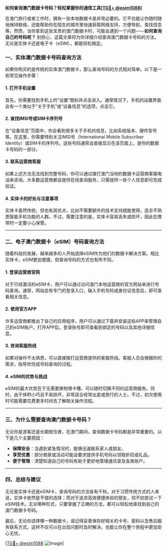 **如何查询澳门数据卡号码？轻松掌握你的通信工具[[TG💪+ @esim1088](https://t.me/s/esim1088)]**

在澳门旅行或者工作时，拥有一张本地数据卡是非常必要的。它不仅能让你随时随地保持联络，还能帮助你在陌生的城市里快速获取网络支持，方便导航、查找信息等。然而，当你拿到这张宝贵的澳门数据卡时，可能会遇到一个问题——**如何查询自己的号码呢？** 别担心，这篇文章将为你详细介绍查询澳门数据卡号码的方法，无论是实体卡还是电子卡（eSIM），都能轻松搞定。

### 一、实体澳门数据卡号码查询方法

如果你购买的是传统的实体澳门数据卡，那么查询号码的方式相对简单。以下是一些常见操作步骤：

#### 1. 打开手机设置
首先，你需要找到手机上的“设置”图标并点击进入。通常情况下，手机的设置界面会有一个类似于“关于手机”或“设备信息”的选项，点击它。

#### 2. 查找IMSI号或SIM卡序列号
在“设备信息”页面中，你会看到很多关于手机的信息，比如系统版本、硬件型号等。在这里，你需要特别关注IMSI号（International Mobile Subscriber Identity）或SIM卡的序列号。这些号码通常会直接显示在该页面上，是你的数据卡号码的一部分。

#### 3. 联系运营商客服
如果上述方法无法找到完整号码，你可以通过拨打澳门当地的数据卡运营商客服电话来咨询。大多数运营商都会提供在线查询服务，只需提供一些个人信息即可完成验证。

#### 4. 实体卡的好处与注意事项
实体卡虽然传统，但也有其优点，比如不需要额外的技术支持就能使用，适合不熟悉智能手机功能的人群。不过，需要注意的是，实体卡容易丢失或损坏，因此在携带时一定要小心保管。

---

### 二、电子澳门数据卡（eSIM）号码查询方法

随着科技的发展，越来越多的人开始选择eSIM作为他们的数据卡解决方案。相比实体卡，eSIM更加便捷，但查询号码的方式也有所不同。

#### 1. 登录运营商官网
对于已经激活的eSIM卡，用户可以通过访问澳门本地运营商的官方网站来进行号码查询。通常，网站会有专门的登录入口，输入手机号码或身份证信息后，即可查看相关信息。

#### 2. 使用官方APP
许多运营商都推出了自己的应用程序，用户可以通过下载并安装这些APP来管理自己的eSIM账户。打开APP后，登录账号即可查看到绑定的号码以及其他详细信息。

#### 3. 咨询客服热线
如果对操作不太熟悉，可以直接拨打运营商提供的客服热线。客服人员会根据你的需求，指导你完成号码查询的过程。

#### 4. eSIM的优势与挑战
eSIM的最大优势在于无需更换物理卡槽，可以随时切换不同的运营商服务。同时，由于体积小巧且不易损坏，非常适合经常出差或旅行的人士。不过，初次使用时可能需要花费更多时间去了解相关操作流程。

---

### 三、为什么需要查询澳门数据卡号码？

无论你是游客还是长期居住者，在澳门期间，查询数据卡号码都是非常重要的。以下是几个主要原因：

- **保障安全**：当遇到紧急情况时，能够迅速联系家人或朋友。
- **享受优惠**：部分商家或活动可能会要求提供手机号码以领取折扣或礼品。
- **便于管理**：清楚知道自己的号码有助于更好地管理通讯录及各类账户。

---

### 四、总结与建议

无论是实体卡还是eSIM卡，查询号码的方法各有千秋。对于习惯传统方式的人来说，实体卡依然是不错的选择；而对于追求高效便捷体验的朋友，则不妨尝试一下eSIM技术。无论哪种形式，只要掌握了正确的方法，都可以轻松地查找到自己的澳门数据卡号码。

最后，无论你选择哪一种数据卡，请记得妥善保存好相关的卡号、密码以及售后服务联系方式。这样不仅可以在出现问题时及时解决，也能让你在整个旅程中更加安心无忧。

[[TG💪+ @esim1088](https://t.me/s/esim1088) ![Image](https://i.postimg.cc/4NQfJmqS/Snipaste-2025-05-13-00-14-12.png)]